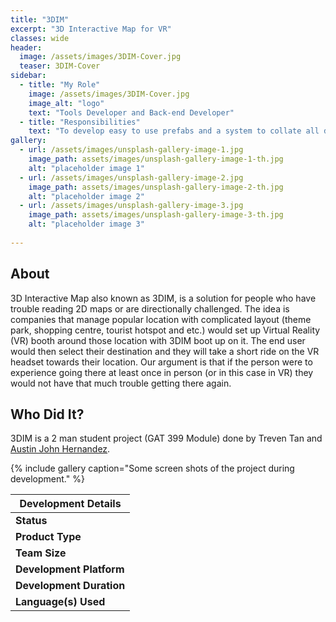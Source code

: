```yaml
---
title: "3DIM"
excerpt: "3D Interactive Map for VR"
classes: wide
header:
  image: /assets/images/3DIM-Cover.jpg
  teaser: 3DIM-Cover
sidebar:
  - title: "My Role"
    image: /assets/images/3DIM-Cover.jpg
    image_alt: "logo"
    text: "Tools Developer and Back-end Developer"
  - title: "Responsibilities"
    text: "To develop easy to use prefabs and a system to collate all data, and present them in a intuitive User Interface"
gallery:
  - url: /assets/images/unsplash-gallery-image-1.jpg
    image_path: assets/images/unsplash-gallery-image-1-th.jpg
    alt: "placeholder image 1"
  - url: /assets/images/unsplash-gallery-image-2.jpg
    image_path: assets/images/unsplash-gallery-image-2-th.jpg
    alt: "placeholder image 2"
  - url: /assets/images/unsplash-gallery-image-3.jpg
    image_path: assets/images/unsplash-gallery-image-3-th.jpg
    alt: "placeholder image 3"
    
---
```


## **About**

3D Interactive Map also known as 3DIM, is a solution for people who have trouble reading 2D maps or are directionally challenged. The idea is companies that manage popular location with complicated layout (theme park, shopping centre, tourist hotspot and etc.) would set up Virtual Reality (VR) booth around those location with 3DIM boot up on it. The end user would then select their destination and they will take a short ride on the VR headset towards their location. Our argument is that if the person were to experience going there at least once in person (or in this case in VR) they would not have that much trouble getting there again.

## **Who Did It?**
3DIM is a 2 man student project (GAT 399 Module) done by Treven Tan and [Austin John Hernandez](https://austinjrh.wixsite.com/portfolio).

{% include gallery caption="Some screen shots of the project during development." %}

|**Development Details**                            |
|---------------------------------------------------|
|**Status**                 |Ongoing                |
|**Product Type**           |Real World Solution    |
|**Team Size**              |2                      |
|**Development Platform**   |Unity                  |
|**Development Duration**   |2 Months (As of now)   |
|**Language(s) Used**       |C#                     |